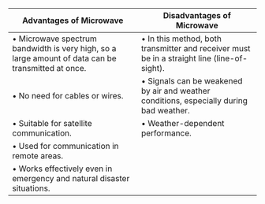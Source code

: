 | Advantages of Microwave | Disadvantages of Microwave |
|--------------------------|-----------------------------|
| • Microwave spectrum bandwidth is very high, so a large amount of data can be transmitted at once. | • In this method, both transmitter and receiver must be in a straight line (line-of-sight). |
| • No need for cables or wires. | • Signals can be weakened by air and weather conditions, especially during bad weather. |
| • Suitable for satellite communication. | • Weather-dependent performance. |
| • Used for communication in remote areas. | |
| • Works effectively even in emergency and natural disaster situations. | |
